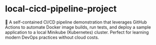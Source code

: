 # local-cicd-pipeline-project
🚀 A self-contained CI/CD pipeline demonstration that leverages GitHub Actions to automate Docker image builds, run tests, and deploy a sample application to a local Minikube (Kubernetes) cluster. Perfect for learning modern DevOps practices without cloud costs.
